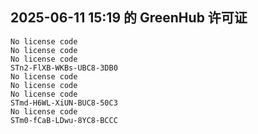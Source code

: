 ## 2025-06-11 15:19 的 GreenHub 许可证
```
No license code
No license code
No license code
STn2-FlXB-WKBs-UBC8-3DB0
No license code
No license code
No license code
STmd-H6WL-XiUN-BUC8-50C3
No license code
STm0-fCaB-LDwu-8YC8-BCCC
```
